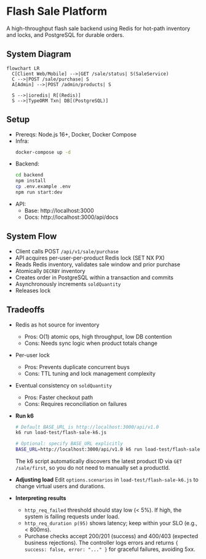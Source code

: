 # Flash Sale Platform

A high-throughput flash sale backend using Redis for hot-path inventory and locks, and PostgreSQL for durable orders.

## System Diagram
```mermaid
flowchart LR
  C[Client Web/Mobile] -->|GET /sale/status| S(SaleService)
  C -->|POST /sale/purchase| S
  A[Admin] -->|POST /admin/products| S

  S -->|ioredis| R[(Redis)]
  S -->|TypeORM Txn| DB[(PostgreSQL)]
```

## Setup
- Prereqs: Node.js 16+, Docker, Docker Compose
- Infra:
  ```bash
  docker-compose up -d
  ```
- Backend:
  ```bash
  cd backend
  npm install
  cp .env.example .env
  npm run start:dev
  ```
- API:
  - Base: http://localhost:3000
  - Docs: http://localhost:3000/api/docs

## System Flow
- Client calls POST `/api/v1/sale/purchase`
- API acquires per-user-per-product Redis lock (SET NX PX)
- Reads Redis inventory, validates sale window and prior purchase
- Atomically `DECRBY` inventory
- Creates order in PostgreSQL within a transaction and commits
- Asynchronously increments `soldQuantity`
- Releases lock

## Tradeoffs
- Redis as hot source for inventory
  - Pros: O(1) atomic ops, high throughput, low DB contention
  - Cons: Needs sync logic when product totals change
- Per-user lock
  - Pros: Prevents duplicate concurrent buys
  - Cons: TTL tuning and lock management complexity
- Eventual consistency on `soldQuantity`
  - Pros: Faster checkout path
  - Cons: Requires reconciliation on failures

- **Run k6**
  ```bash
  # Default BASE_URL is http://localhost:3000/api/v1.0
  k6 run load-test/flash-sale-k6.js

  # Optional: specify BASE_URL explicitly
  BASE_URL=http://localhost:3000/api/v1.0 k6 run load-test/flash-sale-k6.js
  ```

  The k6 script automatically discovers the latest product ID via `GET /sale/first`, so you do not need to manually set a productId.

- **Adjusting load**
  Edit `options.scenarios` in `load-test/flash-sale-k6.js` to change virtual users and durations.

- **Interpreting results**
  - `http_req_failed` threshold should stay low (< 5%). If high, the system is failing requests under load.
  - `http_req_duration p(95)` shows latency; keep within your SLO (e.g., < 800ms).
  - Purchase checks accept 200/201 (success) and 400/403 (expected business rejections). The controller logs errors and returns `{ success: false, error: "..." }` for graceful failures, avoiding 5xx.